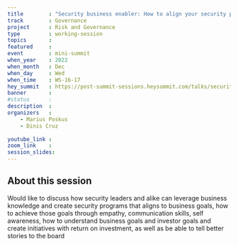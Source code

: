 ```yaml
---
title        : "Security business enabler: How to align your security program to business goals"
track        : Governance
project      : Risk and Governance
type         : working-session
topics       : 
featured     :
event        : mini-summit
when_year    : 2022
when_month   : Dec
when_day     : Wed
when_time    : WS-16-17
hey_summit   : https://post-summit-sessions.heysummit.com/talks/security-business-enabler-how-to-align-your-security-program-to-business-goals/
banner       : 
#status      : 
description  :
organizers   :
    - Marius Poskus
    - Dinis Cruz
     
youtube_link : 
zoom_link    : 
session_slides:
---
```




## About this session
Would like to discuss how security leaders and alike can leverage business knowledge and create security programs that aligns to business goals, how to achieve those goals through empathy, communication skills, self awareness, how to understand business goals and investor goals and create initiatives with return on investment, as well as be able to tell better stories to the board 
